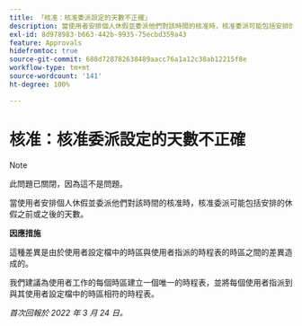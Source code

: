 ```yaml
---
title: 「核准：核准委派設定的天數不正確」
description: 當使用者安排個人休假並委派他們對該時間的核准時，核准委派可能包括安排的休假之前或之後的天數。
exl-id: 8d978983-b663-442b-9935-75ecbd359a43
feature: Approvals
hidefromtoc: true
source-git-commit: 688d728782638489aacc76a1a12c38ab12215f8e
workflow-type: tm+mt
source-wordcount: '141'
ht-degree: 100%

---
```


# 核准：核准委派設定的天數不正確

>[!NOTE]
>
>此問題已關閉，因為這不是問題。

當使用者安排個人休假並委派他們對該時間的核准時，核准委派可能包括安排的休假之前或之後的天數。

**因應措施**

這種差異是由於使用者設定檔中的時區與使用者指派的時程表的時區之間的差異造成的。

我們建議為使用者工作的每個時區建立一個唯一的時程表，並將每個使用者指派到與其使用者設定檔中的時區相符的時程表。

_首次回報於 2022 年 3 月 24 日。_
